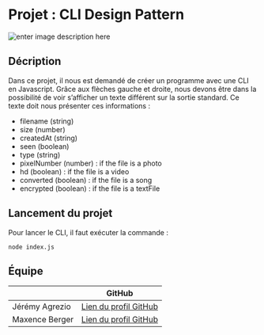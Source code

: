 # Projet : CLI Design Pattern
![enter image description here](https://www.zupimages.net/up/20/40/jjpg.jpg) 


## Décription

Dans ce projet, il nous est demandé de créer un programme avec une CLI en Javascript.
Grâce aux flèches gauche et droite, nous devons être dans la possibilité de voir s’afficher un
texte différent sur la sortie standard. Ce texte doit nous présenter ces informations :

- filename (string)
- size (number)
- createdAt (string)
- seen (boolean)
- type (string)
- pixelNumber (number) : if the file is a photo
- hd (boolean) : if the file is a video
- converted (boolean) : if the file is a song
- encrypted (boolean) : if the file is a textFile


## Lancement du projet

Pour lancer le CLI, il faut exécuter la commande :
````
node index.js
````


## Équipe
|                |GitHub                         |
|----------------|----------------------------------------------------------|
|Jérémy Agrezio	 |[Lien du profil GitHub](https://github.com/JeremyAgrezio/)|
|Maxence Berger  |[Lien du profil GitHub](https://github.com/MaxenceBerger/)|
